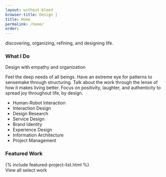 ```yaml
---
layout: without-bleed
browser-title: Design | 
title: Home
permalink: /home/
order: 
---
```


<section class="home-section">
	<div class="display-1">discovering, organizing, refining, and designing life.</div>
</section>

<section class="home-section" id="image">
</section>

<section class="home-section" id="about">
	<h3>What I Do</h3>
	<div class="display-2 dark">Design with empathy and organization</div>
	<p class="blurb">Feel the deep needs of all beings. Have an extreme eye for patterns to sensemake through structuring. Talk about the work through the lense of how it makes living better. Focus on positivity, laughter, and authenticity to spread joy throughout life, by design.</p>
	<ul>
		<li>Human-Robot Interaction</li>
		<li>Interaction Design</li>
		<li>Design Research</li>
		<li>Service Design</li>
		<li>Brand Identity</li>
		<li>Experience Design</li>
		<li>Information Architecture</li>
		<li>Project Management</li>
	</ul>
</section>

<section class="home-section" id="featured-projects">
	<h3>Featured Work</h3>
	{% include featured-project-list.html %}
	<div class="button primary">View all select work</div>
</section>